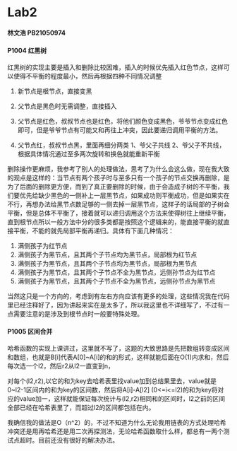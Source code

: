 # Lab2

__林文浩 PB21050974__

#### P1004 红黑树

红黑树的实现主要是插入和删除比较困难，插入的时候优先插入红色节点，这样可以使得不平衡的程度最小，然后再根据四种不同情况调整

1. 新节点是根节点，直接变黑

2. 父节点是黑色时无需调整，直接插入

3. 父节点是红色，叔叔节点也是红色，将他们颜色变成黑色，爷爷节点变成红色即可，但是爷爷节点有可能又和再往上冲突，因此要递归调用平衡的方法。

4. 父节点红，叔叔节点黑，里面再细分两类 1、爷父子共线 2、爷父子不共线，根据具体情况通过至多两次旋转和换色就能重新平衡

删除操作更麻烦，我参考了别人的处理做法，思考了为什么会这么做，现在我大致的观点是这样的：当节点有两个孩子时与至多只有一个孩子的节点交换再删除，是为了后面的删除更方便，而到了真正要删除的时候，由于会造成子树的不平衡，我们要优先给缺少黑色的一侧补上一层黑节点，如果成功则平衡成功，但是如果实在不行，再想办法给黑节点数足够的一侧去掉一层黑节点，这样子的话局部的子树会平衡，但是总体不平衡了，接着就可以递归调用这个方法来使得树往上继续平衡，直到根节点所以一般方法中分的很多类都是按照这个逻辑来的，能直接平衡的就直接平衡，不能的就先局部平衡再递归。具体有下面几种情况：

1. 满侧孩子为红节点
2. 满侧孩子为黑节点，且其两个子节点均为黑节点，局部根为红节点
3. 满侧孩子为黑节点，且其两个子节点均为黑节点，局部根为黑节点
4. 满侧孩子为黑节点，且其两个子节点不全为黑节点，远侧孙节点为红节点
5. 满侧孩子为黑节点，且其两个子节点不全为黑节点，远侧孙节点为黑节点

当然这只是一个方向的，考虑到有左右方向应该有更多的处理，这些情况我在代码里已经注释好了，因为讲起来实在是太多了，所以我这里也不详细写了，不过有一点需要注意的是涉及到根节点时一般要特殊处理。

#### P1005 区间合并

哈希函数的实现上课讲过，这里就不写了，这题的大致思路是先把数组转变成区间和数组，也就是B[i]代表A[0]~A[i]的和的形式，这样就能后面在O(1)内求和，然后每次选一个l2，然后r2从l2一直变到n，

对每个(l2,r2),以它的和为key去哈希表里找value加到总结果里去，value就是0~l2-1区间内的和为key的区间数，然后将A[i]-A[l2] (0<=i<=l2)的和为key将对应的value加一，这样就能保证每次统计与(l2,r2)相同和的区间时，l2之前的区间全部已经在哈希表里了，而超过l2的区间都包括在内。

我确信我的做法是O（n^2）的，不过不知道为什么无论我用链表的方式处理哈希冲突还是用再哈希还是用二次再探测法，无论哈希函数取什么样，都总有一两个测试点超时。目前还没有很好的解决办法。

